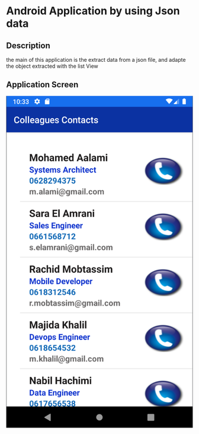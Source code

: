# Android Application by using Json data

## Description
the main of this application is the extract data from a json file, and adapte the object extracted with the list View

## Application Screen

![](./capture/main.png)